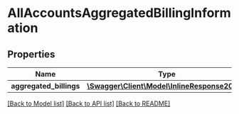 # AllAccountsAggregatedBillingInformation

## Properties
Name | Type | Description | Notes
------------ | ------------- | ------------- | -------------
**aggregated_billings** | [**\Swagger\Client\Model\InlineResponse20013**](InlineResponse20013.md) |  | [optional] 

[[Back to Model list]](../README.md#documentation-for-models) [[Back to API list]](../README.md#documentation-for-api-endpoints) [[Back to README]](../README.md)


